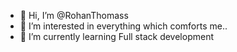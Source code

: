 - 👋 Hi, I’m @RohanThomass
- 👀 I’m interested in everything which comforts me..
- 🌱 I’m currently learning Full stack development

<!---
RohanThomass/RohanThomass is a ✨ special ✨ repository because its `README.md` (this file) appears on your GitHub profile.
You can click the Preview link to take a look at your changes.
--->
